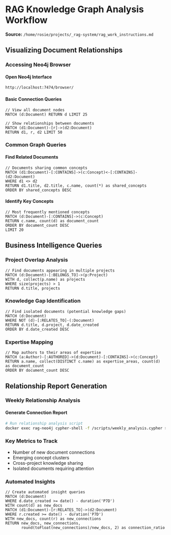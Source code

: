 # RAG Knowledge Graph Analysis Workflow

**Source:** `/home/rosie/projects/_rag-system/rag_work_instructions.md`

## Visualizing Document Relationships

### Accessing Neo4j Browser

#### Open Neo4j Interface
```bash
http://localhost:7474/browser/
```

#### Basic Connection Queries
```cypher
// View all document nodes
MATCH (d:Document) RETURN d LIMIT 25

// Show relationships between documents
MATCH (d1:Document)-[r]->(d2:Document) 
RETURN d1, r, d2 LIMIT 50
```

### Common Graph Queries

#### Find Related Documents
```cypher
// Documents sharing common concepts
MATCH (d1:Document)-[:CONTAINS]->(c:Concept)<-[:CONTAINS]-(d2:Document)
WHERE d1 <> d2
RETURN d1.title, d2.title, c.name, count(*) as shared_concepts
ORDER BY shared_concepts DESC
```

#### Identify Key Concepts
```cypher
// Most frequently mentioned concepts
MATCH (d:Document)-[:CONTAINS]->(c:Concept)
RETURN c.name, count(d) as document_count
ORDER BY document_count DESC
LIMIT 20
```

## Business Intelligence Queries

### Project Overlap Analysis
```cypher
// Find documents appearing in multiple projects
MATCH (d:Document)-[:BELONGS_TO]->(p:Project)
WITH d, collect(p.name) as projects
WHERE size(projects) > 1
RETURN d.title, projects
```

### Knowledge Gap Identification
```cypher
// Find isolated documents (potential knowledge gaps)
MATCH (d:Document)
WHERE NOT (d)-[:RELATES_TO]-(:Document)
RETURN d.title, d.project, d.date_created
ORDER BY d.date_created DESC
```

### Expertise Mapping
```cypher
// Map authors to their areas of expertise
MATCH (a:Author)-[:AUTHORED]->(d:Document)-[:CONTAINS]->(c:Concept)
RETURN a.name, collect(DISTINCT c.name) as expertise_areas, count(d) as document_count
ORDER BY document_count DESC
```

## Relationship Report Generation

### Weekly Relationship Analysis

#### Generate Connection Report
```bash
# Run relationship analysis script
docker exec rag-neo4j cypher-shell -f /scripts/weekly_analysis.cypher > weekly_relationships.csv
```

### Key Metrics to Track
- Number of new document connections
- Emerging concept clusters
- Cross-project knowledge sharing
- Isolated documents requiring attention

### Automated Insights
```cypher
// Create automated insight queries
MATCH (d:Document)
WHERE d.date_created >= date() - duration('P7D')
WITH count(d) as new_docs
MATCH (d1:Document)-[r:RELATES_TO]->(d2:Document)
WHERE r.created >= date() - duration('P7D')
WITH new_docs, count(r) as new_connections
RETURN new_docs, new_connections, 
       round(toFloat(new_connections)/new_docs, 2) as connection_ratio
```

